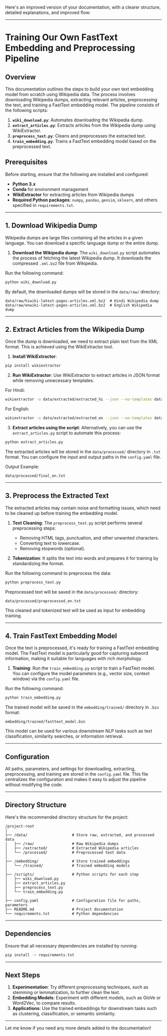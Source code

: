 Here's an improved version of your documentation, with a clearer structure, detailed explanations, and improved flow:

---

# **Training Our Own FastText Embedding and Preprocessing Pipeline**

## **Overview**

This documentation outlines the steps to build your own text embedding model from scratch using Wikipedia data. The process involves downloading Wikipedia dumps, extracting relevant articles, preprocessing the text, and training a FastText embedding model. The pipeline consists of the following scripts:

1. **`wiki_download.py`**: Automates downloading the Wikipedia dump.
2. **`extract_articles.py`**: Extracts articles from the Wikipedia dump using WikiExtractor.
3. **`preprocess_text.py`**: Cleans and preprocesses the extracted text.
4. **`train_embedding.py`**: Trains a FastText embedding model based on the preprocessed text.

## **Prerequisites**

Before starting, ensure that the following are installed and configured:

- **Python 3.x**
- **Conda** for environment management
- **WikiExtractor** for extracting articles from Wikipedia dumps
- **Required Python packages**: `numpy`, `pandas`, `gensim`, `sklearn`, and others specified in `requirements.txt`.

---

## **1. Download Wikipedia Dump**

Wikipedia dumps are large files containing all the articles in a given language. You can download a specific language dump or the entire dump.

1. **Download the Wikipedia dump**: The `wiki_download.py` script automates the process of fetching the latest Wikipedia dump. It downloads the compressed `.xml.bz2` file from Wikipedia.

Run the following command:

```bash
python wiki_download.py
```

By default, the downloaded dumps will be stored in the `data/raw/` directory:

```
data/raw/hiwiki-latest-pages-articles.xml.bz2  # Hindi Wikipedia dump
data/raw/enwiki-latest-pages-articles.xml.bz2  # English Wikipedia dump
```

---

## **2. Extract Articles from the Wikipedia Dump**

Once the dump is downloaded, we need to extract plain text from the XML format. This is achieved using the WikiExtractor tool.

1. **Install WikiExtractor**:

```bash
pip install wikiextractor
```

2. **Run WikiExtractor**: Use WikiExtractor to extract articles in JSON format while removing unnecessary templates.

For Hindi:

```bash
wikiextractor -o data/extracted/extracted_hi --json --no-templates data/raw/hiwiki-latest-pages-articles.xml.bz2
```

For English:

```bash
wikiextractor -o data/extracted/extracted_en --json --no-templates data/raw/enwiki-latest-pages-articles.xml.bz2
```

3. **Extract articles using the script**: Alternatively, you can use the `extract_articles.py` script to automate this process:

```bash
python extract_articles.py
```

The extracted articles will be stored in the `data/processed/` directory in `.txt` format. You can configure the input and output paths in the `config.yaml` file.

Output Example:

```
data/processed/final_en.txt
```

---

## **3. Preprocess the Extracted Text**

The extracted articles may contain noise and formatting issues, which need to be cleaned up before training the embedding model.

1. **Text Cleaning**: The `preprocess_text.py` script performs several preprocessing steps:
   - Removing HTML tags, punctuation, and other unwanted characters.
   - Converting text to lowercase.
   - Removing stopwords (optional).

2. **Tokenization**: It splits the text into words and prepares it for training by standardizing the format.

Run the following command to preprocess the data:

```bash
python preprocess_text.py
```

Preprocessed text will be saved in the `data/processed/` directory:

```
data/processed/preprocessed_en.txt
```

This cleaned and tokenized text will be used as input for embedding training.

---

## **4. Train FastText Embedding Model**

Once the text is preprocessed, it's ready for training a FastText embedding model. The FastText model is particularly good for capturing subword information, making it suitable for languages with rich morphology.

1. **Training**: Run the `train_embedding.py` script to train a FastText model. You can configure the model parameters (e.g., vector size, context window) via the `config.yaml` file.

Run the following command:

```bash
python train_embedding.py
```

The trained model will be saved in the `embedding/trained/` directory in `.bin` format:

```
embedding/trained/fasttext_model.bin
```

This model can be used for various downstream NLP tasks such as text classification, similarity searches, or information retrieval.

---

## **Configuration**

All paths, parameters, and settings for downloading, extracting, preprocessing, and training are stored in the `config.yaml` file. This file centralizes the configuration and makes it easy to adjust the pipeline without modifying the code.

---

## **Directory Structure**

Here's the recommended directory structure for the project:

```
/project-root
│
├── /data/                    # Store raw, extracted, and processed data
│   ├── /raw/                 # Raw Wikipedia dumps
│   ├── /extracted/           # Extracted Wikipedia articles
│   └── /processed/           # Preprocessed text data
│
├── /embedding/               # Store trained embeddings
│   └── /trained/             # Trained embedding models
│
├── /scripts/                 # Python scripts for each step
│   ├── wiki_download.py
│   ├── extract_articles.py
│   ├── preprocess_text.py
│   └── train_embedding.py
│
├── config.yaml               # Configuration file for paths, parameters
├── README.md                 # Project documentation
└── requirements.txt          # Python dependencies
```

---

## **Dependencies**

Ensure that all necessary dependencies are installed by running:

```bash
pip install -r requirements.txt
```

---

## **Next Steps**

1. **Experimentation**: Try different preprocessing techniques, such as stemming or lemmatization, to further clean the text.
2. **Embedding Models**: Experiment with different models, such as GloVe or Word2Vec, to compare results.
3. **Applications**: Use the trained embeddings for downstream tasks such as clustering, classification, or semantic similarity.

---

Let me know if you need any more details added to the documentation!